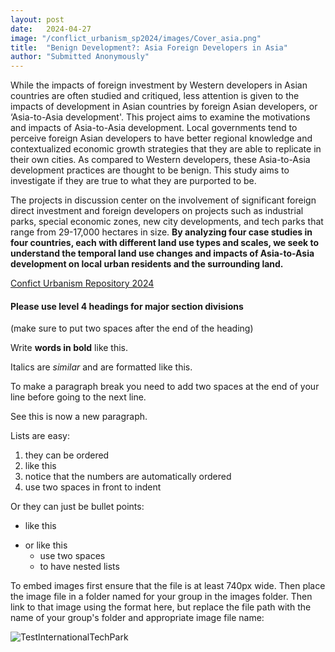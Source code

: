 ```yaml
---
layout: post
date:   2024-04-27
image: "/conflict_urbanism_sp2024/images/Cover_asia.png"
title:  "Benign Development?: Asia Foreign Developers in Asia"
author: "Submitted Anonymously"
---
```

While the impacts of foreign investment by Western developers in Asian countries are often studied and critiqued, less attention is given to the impacts of development in Asian countries by foreign Asian developers, or ‘Asia-to-Asia development'. This project aims to examine the motivations and impacts of Asia-to-Asia development. Local governments tend to perceive foreign Asian developers to have better regional knowledge and contextualized economic growth strategies that they are able to replicate in their own cities. As compared to Western developers, these Asia-to-Asia development practices are thought to be benign. This study aims to investigate if they are true to what they are purported to be. 

The projects in discussion center on the involvement of significant foreign direct investment and foreign developers on projects such as industrial parks, special economic zones, new city developments, and tech parks that range from 29-17,000 hectares in size. **By analyzing four case studies in four countries, each with different land use types and scales, we seek to understand the temporal land use changes and impacts of Asia-to-Asia development on local urban residents and the surrounding land.**

[Confict Urbanism Repository 2024](https://github.com/CenterForSpatialResearch/conflict_urbanism_sp2024)  

#### Please use level 4 headings for major section divisions  
(make sure to put two spaces after the end of the heading)

Write **words in bold** like this.  

Italics are *similar* and are formatted like this.  

To make a paragraph break you need to add two spaces at the end of your line before going to the next line.  

See this is now a new paragraph.  

Lists are easy:
1. they can be ordered
1. like this
1. notice that the numbers are automatically ordered
  1. use two spaces in front to indent

Or they can just be bullet points:
- like this
* or like this
  - use two spaces
  - to have nested lists

To embed images first ensure that the file is at least 740px wide. Then place the image file in a folder named for your group in the images folder. Then link to that image using the format here, but replace the file path with the name of your group's folder and appropriate image file name:  

![TestInternationalTechPark](/conflict_urbanism_sp2024/images/ITPL11.jpg)

 
